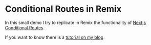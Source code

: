 # Conditional Routes in Remix

In this small demo I try to replicate in Remix the functionality of [Nextjs Conditional Routes](https://nextjs.org/docs/app/building-your-application/routing/parallel-routes#conditional-routes).

If you want to know there is a [tutorial on my blog](https://nahuel-dev.pages.dev/blog/conditional-routes-remix).

